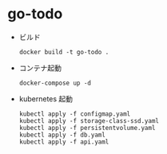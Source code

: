 # go-todo

- ビルド

  ```
  docker build -t go-todo .
  ```

- コンテナ起動

  ```
  docker-compose up -d
  ```

- kubernetes 起動

  ```
  kubectl apply -f configmap.yaml
  kubectl apply -f storage-class-ssd.yaml
  kubectl apply -f persistentvolume.yaml
  kubectl apply -f db.yaml
  kubectl apply -f api.yaml
  ```
